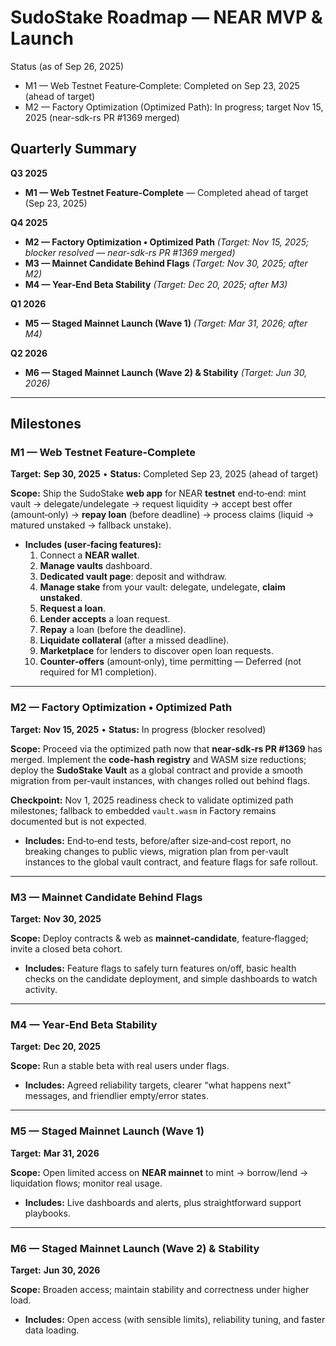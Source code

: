 # SudoStake Roadmap — NEAR MVP & Launch

Status (as of Sep 26, 2025)
- M1 — Web Testnet Feature‑Complete: Completed on Sep 23, 2025 (ahead of target)
- M2 — Factory Optimization (Optimized Path): In progress; target Nov 15, 2025 (near-sdk-rs PR #1369 merged)

## Quarterly Summary

**Q3 2025**

- **M1 — Web Testnet Feature‑Complete** — Completed ahead of target (Sep 23, 2025)

**Q4 2025**

- **M2 — Factory Optimization • Optimized Path** *(Target: Nov 15, 2025; blocker resolved — near-sdk-rs PR #1369 merged)*
- **M3 — Mainnet Candidate Behind Flags** *(Target: Nov 30, 2025; after M2)*
- **M4 — Year‑End Beta Stability** *(Target: Dec 20, 2025; after M3)*

**Q1 2026**

- **M5 — Staged Mainnet Launch (Wave 1)** *(Target: Mar 31, 2026; after M4)*

**Q2 2026**

- **M6 — Staged Mainnet Launch (Wave 2) & Stability** *(Target: Jun 30, 2026)*

---

## Milestones

### **M1 — Web Testnet Feature‑Complete**

**Target:** **Sep 30, 2025**  •  **Status:** Completed Sep 23, 2025 (ahead of target)

**Scope:** Ship the SudoStake **web app** for NEAR **testnet** end‑to‑end: mint vault → delegate/undelegate → request liquidity → accept best offer (amount‑only) → **repay loan** (before deadline) → process claims (liquid → matured unstaked → fallback unstake).

- **Includes (user‑facing features):**
  1. Connect a **NEAR wallet**.
  2. **Manage vaults** dashboard.
  3. **Dedicated vault page**: deposit and withdraw.
  4. **Manage stake** from your vault: delegate, undelegate, **claim unstaked**.
  5. **Request a loan**.
  6. **Lender accepts** a loan request.
  7. **Repay** a loan (before the deadline).
  8. **Liquidate collateral** (after a missed deadline).
  9. **Marketplace** for lenders to discover open loan requests.
  10. **Counter‑offers** (amount‑only), time permitting — Deferred (not required for M1 completion).


---

### **M2 — Factory Optimization • Optimized Path**

**Target:** **Nov 15, 2025**  •  **Status:** In progress (blocker resolved)

**Scope:** Proceed via the optimized path now that **near‑sdk‑rs PR #1369** has merged. Implement the **code‑hash registry** and WASM size reductions; deploy the **SudoStake Vault** as a global contract and provide a smooth migration from per‑vault instances, with changes rolled out behind flags.

**Checkpoint:** Nov 1, 2025 readiness check to validate optimized path milestones; fallback to embedded `vault.wasm` in Factory remains documented but is not expected.

- **Includes:** End‑to‑end tests, before/after size‑and‑cost report, no breaking changes to public views, migration plan from per‑vault instances to the global vault contract, and feature flags for safe rollout.

---

### **M3 — Mainnet Candidate Behind Flags**

**Target:** **Nov 30, 2025**

**Scope:** Deploy contracts & web as **mainnet‑candidate**, feature‑flagged; invite a closed beta cohort.

- **Includes:** Feature flags to safely turn features on/off, basic health checks on the candidate deployment, and simple dashboards to watch activity.

---

### **M4 — Year‑End Beta Stability**

**Target:** **Dec 20, 2025**

**Scope:** Run a stable beta with real users under flags.

- **Includes:** Agreed reliability targets, clearer “what happens next” messages, and friendlier empty/error states.

---

### **M5 — Staged Mainnet Launch (Wave 1)**

**Target:** **Mar 31, 2026**

**Scope:** Open limited access on **NEAR mainnet** to mint → borrow/lend → liquidation flows; monitor real usage.

- **Includes:** Live dashboards and alerts, plus straightforward support playbooks.

---

### **M6 — Staged Mainnet Launch (Wave 2) & Stability**

**Target:** **Jun 30, 2026**

**Scope:** Broaden access; maintain stability and correctness under higher load.

- **Includes:** Open access (with sensible limits), reliability tuning, and faster data loading.
